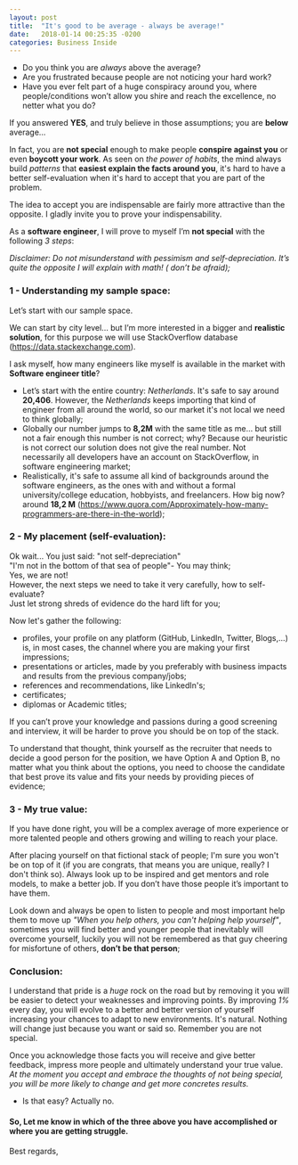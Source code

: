```yaml
---
layout: post
title:  "It's good to be average - always be average!"
date:   2018-01-14 00:25:35 -0200
categories: Business Inside
---
```


 - Do you think you are *always* above the average?
 - Are you frustrated because people are not noticing your hard work?
 - Have you ever felt part of a huge conspiracy around you, where people/conditions won’t allow you shire and reach the excellence, no netter what you do?
 
If you answered **YES**, and truly believe in those assumptions; you are **below** average... 

   In fact, you are **not special** enough to make people **conspire against you** or even **boycott your work**.  As seen on *the power of habits*, the mind always build *patterns* that **easiest explain the facts around you**, it's hard to have a better self-evaluation when it's hard to accept that you are part of the problem.
   
   The idea to accept you are indispensable are fairly more attractive than the opposite. I gladly invite you to prove your indispensability.
   
   As a **software engineer**, I will prove to myself I’m **not special** with the following *3 steps*:<br/> 

*Disclaimer: Do not misunderstand with pessimism and self-depreciation. It’s quite the opposite I will explain with math! ( don’t be afraid);*

### 1 - Understanding my sample space:

Let’s start with our sample space. 

  We can start by city level... but I’m more interested in a bigger and **realistic solution**, for this purpose we will use StackOverflow database (https://data.stackexchange.com). 
  
  I ask myself, how many engineers like myself is available in the market with **Software engineer title**?
  
   - Let’s start with the entire country: *Netherlands*.  It's safe to say around **20,406**. However, the *Netherlands* keeps importing that kind of engineer from all around the world, so our market it's not local we need to think globally;<br/>
   - Globally our number jumps to **8,2M** with the same title as me... but still not a fair enough this number is not correct; why? Because our heuristic is not correct our solution does not give the real number. Not necessarily all developers have an account on StackOverflow, in software engineering market;<br/>
   - Realistically, it's safe to assume all kind of backgrounds around the software engineers, as the ones with and without a formal university/college education, hobbyists, and freelancers. How big now? around **18,2 M** (https://www.quora.com/Approximately-how-many-programmers-are-there-in-the-world);<br/>
  
### 2 - My placement (self-evaluation):

   Ok wait... You just said: "not self-depreciation" <br/>
                             "I'm not in the bottom of that sea of people"- You may think; <br/>
   Yes, we are not!<br/>
   However, the next steps we need to take it very carefully, how to self-evaluate?<br>
   Just let strong shreds of evidence do the hard lift for you;<br/>
   
Now let's gather the following:

   - profiles, your profile on any platform (GitHub, LinkedIn, Twitter, Blogs,...) is, in most cases, the channel where you are making your first impressions;<br/>
   - presentations or articles, made by you preferably with business impacts and results from the previous company/jobs;<br/>
   - references and recommendations, like LinkedIn's; <br/>
   - certificates;<br/>
   - diplomas or Academic titles;<br/>
  
  If you can’t prove your knowledge and passions during a good screening and interview, it will be harder to prove you should be on top of the stack. <br/>
  
  To understand that thought, think yourself as the recruiter that needs to decide a good person for the position, we have Option A and Option B, no matter what you think about the options, you need to choose the candidate that best prove its value and fits your needs by providing pieces of evidence;

### 3 - My true value:

If you have done right, you will be a complex average of more experience or more talented people and others growing and willing to reach your place.

After placing yourself on that fictional stack of people; I'm sure you won't be on top of it (if you are congrats, that means you are unique, really? I don't think so). Always look up to be inspired and get mentors and role models, to make a better job. If you don’t have those people it’s important to have them. 

  Look down and always be open to listen to people and most important help them to move up *"When you help others, you can't helping help yourself"*, sometimes you will find better and younger people that inevitably will overcome yourself, luckily you will not be remembered as that guy cheering for misfortune of others, **don’t be that person**;

### Conclusion:

   I understand that pride is a *huge* rock on the road but by removing it you will be easier to detect your weaknesses and improving points. By improving *1%* every day, you will evolve to a better and better version of yourself increasing your chances to adapt to new environments. It's natural. Nothing will change just because you want or said so. Remember you are not special. 

   Once you acknowledge those facts you will receive and give better feedback, impress more people and ultimately understand your true value. *At the moment you accept and embrace the thoughts of not being special, you will be more likely to change and get more concretes results.*
  
- Is that easy? Actually no. 

#### So, Let me know in which of the three above you have accomplished or where you are getting struggle.

Best regards,
